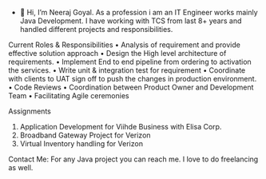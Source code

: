 - 👋 Hi, I’m Neeraj Goyal. As a profession i am an IT Engineer works mainly Java Development.
I have working with TCS from last 8+ years and handled different projects and responsibilities.

Current Roles & Responsibilities
    • Analysis of requirement and provide effective solution approach
    • Design the High level architecture of requirements.
    • Implement End to end pipeline from ordering to activation the services.
    • Write unit & integration test for requirement
    • Coordinate with clients to UAT sign off to push the changes in production environment.
    • Code Reviews
    • Coordination between Product Owner and Development Team
    • Facilitating Agile ceremonies

Assignments
1. Application Development for Viihde Business with Elisa Corp.
2. Broadband Gateway Project for Verizon
3. Virtual Inventory handling for Verizon

Contact Me:
For any Java project you can reach me. I love to do freelancing as well.
